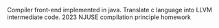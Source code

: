 Compiler front-end implemented in java. Translate c language into LLVM intermediate code. 2023 NJUSE compilation principle homework

